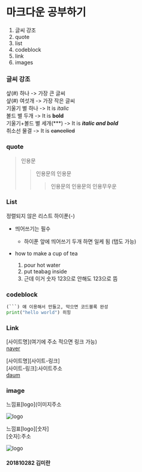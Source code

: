 # 마크다운 공부하기

1. 글씨 강조
2. quote
3. list
4. codeblock
5. link
6. images

### 글씨 강조

샾(#) 하나 -> 가장 큰 글씨  
샾(#) 여섯개 -> 가장 작은 글씨  
기울기 별 하나 -> It is *italic*  
볼드 별 두개 -> It is **bold**  
기울기+볼드 별 세개(***) -> It is ***italic and bold***  
취소선 물결 -> It is ~~cancelled~~  

### quote

>인용문
>>인용문의 인용문
>>>인용문의 인용문의 인용무우운

### List

정렬되지 않은 리스트
하이푼(-)

- 띄어쓰기는 필수
  - 하이푼 앞에 띄어쓰기 두개 하면 일케 됨 (탭도 가능)

- how to make a cup of tea
	1. pour hot water
	2. put teabag inside
	3. 근데 이거 숫자 123으로 안해도 123으로 뜸

### codeblock
```python
(```) 얘 이용해서 만들고, 막으면 코드블록 완성
print("hello world") 히힝
```

### Link

[사이트명](여기에 주소 적으면 링크 가능)  
[naver](http://naver.com)

[사이트명][사이트-링크]  
[사이트-링크]:사이트주소  
[daum][daum-link]

[daum-link]:https://www.daum.net/

### image

느낌표[logo](이미지주소

![logo](http://imgnews.naver.net/image/112/2020/03/12/202003121856544449554_20200312185736_01_20200312191308549.jpg)

느낌표[logo][숫자]  
[숫자]:주소

![logo][2]

[2]:http://imgnews.naver.net/image/112/2020/03/12/202003121856544449554_20200312185736_01_20200312191308549.jpg  
  
    
      
        
#### 201810282 김미란
